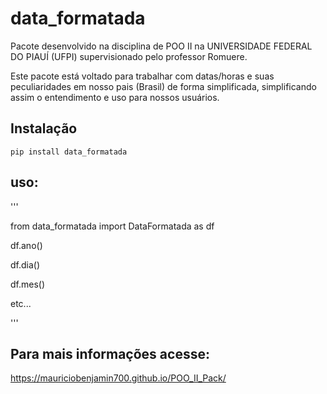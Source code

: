 data_formatada
==============
Pacote desenvolvido na disciplina de POO II na UNIVERSIDADE FEDERAL DO PIAUÍ (UFPI) supervisionado pelo professor Romuere.

Este pacote está voltado para trabalhar com datas/horas e suas peculiaridades em nosso pais (Brasil) de forma simplificada, simplificando assim o entendimento e uso para nossos usuários.

## Instalação

    pip install data_formatada

## uso:

'''

from data_formatada import DataFormatada as df

df.ano()

df.dia()

df.mes()

etc...

'''

## Para mais informações acesse: 
https://mauriciobenjamin700.github.io/POO_II_Pack/